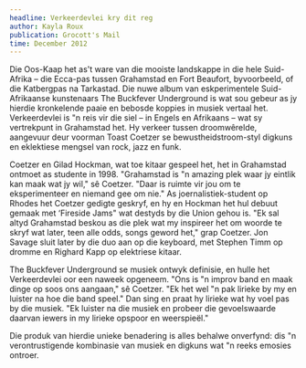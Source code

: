```yaml
---
headline: Verkeerdevlei kry dit reg
author: Kayla Roux
publication: Grocott's Mail
time: December 2012
---
```


Die Oos-Kaap het as't ware van die mooiste landskappe in die hele Suid-Afrika – die Ecca-pas tussen Grahamstad en Fort Beaufort, byvoorbeeld, of die Katbergpas na Tarkastad.
Die nuwe album van eskperimentele Suid-Afrikaanse kunstenaars The Buckfever Underground is wat sou gebeur as jy hierdie kronkelende paaie en bebosde koppies in musiek vertaal het. Verkeerdevlei is "n reis vir die siel – in Engels en Afrikaans – wat sy vertrekpunt in Grahamstad het. Hy verkeer tussen droomwêrelde, aangevuur deur voorman Toast Coetzer se bewustheidstroom-styl digkuns en eklektiese mengsel van rock, jazz en funk.

Coetzer en Gilad Hockman, wat toe kitaar gespeel het, het in Grahamstad ontmoet as studente in 1998. "Grahamstad is "n amazing plek waar jy eintlik kan maak wat jy wil," sê Coetzer. "Daar is ruimte vir jou om te eksperimenteer en niemand gee om nie." As joernalistiek-student op Rhodes het Coetzer gedigte geskryf, en hy en Hockman het hul debuut gemaak met ‘Fireside Jams" wat destyds by die Union gehou is. "Ek sal altyd Grahamstad beskou as die plek wat my inspireer het om woorde te skryf wat later, teen alle odds, songs geword het," grap Coetzer. Jon Savage sluit later by die duo aan op die keyboard, met Stephen Timm op dromme en Righard Kapp op elektriese kitaar.

The Buckfever Underground se musiek ontwyk definisie, en hulle het Verkeerdevlei oor een naweek opgeneem. "Ons is "n improv band en maak dinge op soos ons aangaan," sê Coetzer. "Ek het wel "n pak lirieke by my en luister na hoe die band speel." Dan sing en praat hy lirieke wat hy voel pas by die musiek. "Ek luister na die musiek en probeer die gevoelswaarde daarvan iewers in my lirieke opspoor en weerspieël."

Die produk van hierdie unieke benadering is alles behalwe onverfynd: dis "n verontrustigende kombinasie van musiek en digkuns wat "n reeks emosies ontroer.
